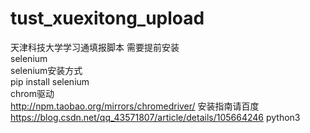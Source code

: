 # tust_xuexitong_upload
天津科技大学学习通填报脚本
需要提前安装<br />
selenium<br />
selenium安装方式<br />
pip install selenium<br />
chrom驱动<br />
http://npm.taobao.org/mirrors/chromedriver/
安装指南请百度<br />
https://blog.csdn.net/qq_43571807/article/details/105664246
python3

